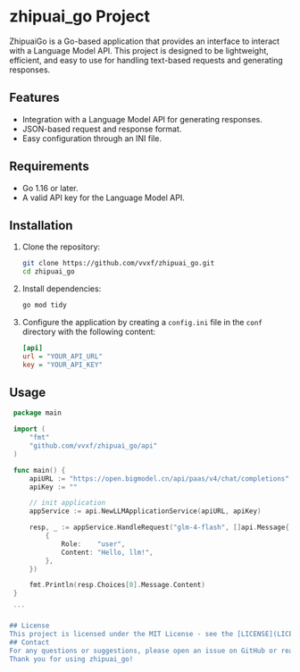 # zhipuai_go Project
ZhipuaiGo is a Go-based application that provides an interface to interact with a Language Model API. This project is designed to be lightweight, efficient, and easy to use for handling text-based requests and generating responses.
## Features
- Integration with a Language Model API for generating responses.
- JSON-based request and response format.
- Easy configuration through an INI file.
## Requirements
- Go 1.16 or later.
- A valid API key for the Language Model API.
## Installation
1. Clone the repository:
    ```sh
    git clone https://github.com/vvxf/zhipuai_go.git
    cd zhipuai_go
    ```
2. Install dependencies:
    ```sh
    go mod tidy
    ```
3. Configure the application by creating a `config.ini` file in the `conf` directory with the following content:
    ```ini
    [api]
    url = "YOUR_API_URL"
    key = "YOUR_API_KEY"
    ```
## Usage
   ```go
    package main

    import (
        "fmt"
        "github.com/vvxf/zhipuai_go/api"
    )

    func main() {
        apiURL := "https://open.bigmodel.cn/api/paas/v4/chat/completions"
        apiKey := ""

        // init application
        appService := api.NewLLMApplicationService(apiURL, apiKey)

        resp, _ := appService.HandleRequest("glm-4-flash", []api.Message{
            {
                Role:    "user",
                Content: "Hello, llm!",
            },
        })

        fmt.Println(resp.Choices[0].Message.Content)
    }

    ```

## License
This project is licensed under the MIT License - see the [LICENSE](LICENSE) file for details.
## Contact
For any questions or suggestions, please open an issue on GitHub or reach out to us at `zhipuaigo @ outlook.com`.
Thank you for using zhipuai_go!
